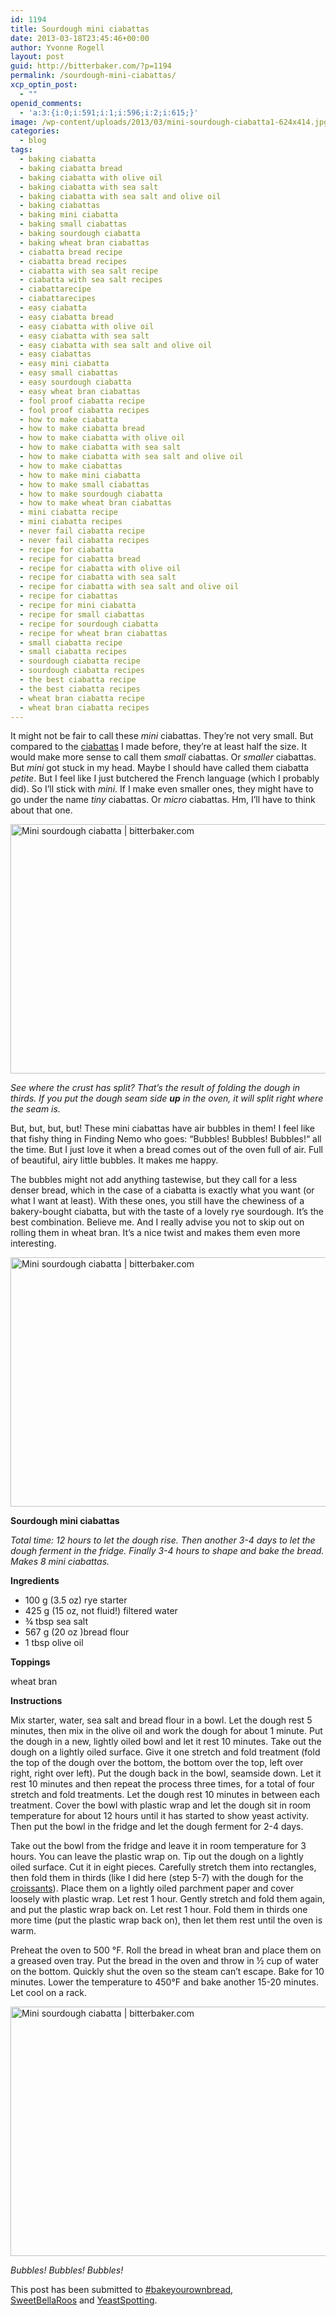 ```yaml
---
id: 1194
title: Sourdough mini ciabattas
date: 2013-03-18T23:45:46+00:00
author: Yvonne Rogell
layout: post
guid: http://bitterbaker.com/?p=1194
permalink: /sourdough-mini-ciabattas/
xcp_optin_post:
  - ""
openid_comments:
  - 'a:3:{i:0;i:591;i:1;i:596;i:2;i:615;}'
image: /wp-content/uploads/2013/03/mini-sourdough-ciabatta1-624x414.jpg
categories:
  - blog
tags:
  - baking ciabatta
  - baking ciabatta bread
  - baking ciabatta with olive oil
  - baking ciabatta with sea salt
  - baking ciabatta with sea salt and olive oil
  - baking ciabattas
  - baking mini ciabatta
  - baking small ciabattas
  - baking sourdough ciabatta
  - baking wheat bran ciabattas
  - ciabatta bread recipe
  - ciabatta bread recipes
  - ciabatta with sea salt recipe
  - ciabatta with sea salt recipes
  - ciabattarecipe
  - ciabattarecipes
  - easy ciabatta
  - easy ciabatta bread
  - easy ciabatta with olive oil
  - easy ciabatta with sea salt
  - easy ciabatta with sea salt and olive oil
  - easy ciabattas
  - easy mini ciabatta
  - easy small ciabattas
  - easy sourdough ciabatta
  - easy wheat bran ciabattas
  - fool proof ciabatta recipe
  - fool proof ciabatta recipes
  - how to make ciabatta
  - how to make ciabatta bread
  - how to make ciabatta with olive oil
  - how to make ciabatta with sea salt
  - how to make ciabatta with sea salt and olive oil
  - how to make ciabattas
  - how to make mini ciabatta
  - how to make small ciabattas
  - how to make sourdough ciabatta
  - how to make wheat bran ciabattas
  - mini ciabatta recipe
  - mini ciabatta recipes
  - never fail ciabatta recipe
  - never fail ciabatta recipes
  - recipe for ciabatta
  - recipe for ciabatta bread
  - recipe for ciabatta with olive oil
  - recipe for ciabatta with sea salt
  - recipe for ciabatta with sea salt and olive oil
  - recipe for ciabattas
  - recipe for mini ciabatta
  - recipe for small ciabattas
  - recipe for sourdough ciabatta
  - recipe for wheat bran ciabattas
  - small ciabatta recipe
  - small ciabatta recipes
  - sourdough ciabatta recipe
  - sourdough ciabatta recipes
  - the best ciabatta recipe
  - the best ciabatta recipes
  - wheat bran ciabatta recipe
  - wheat bran ciabatta recipes
---
```

It might not be fair to call these _mini_ ciabattas. They’re not very small. But compared to the <a title="Ciabatta with sea salt" href="/ciabatta-with-sea-salt/" target="_blank">ciabattas</a> I made before, they’re at least half the size. It would make more sense to call them _small_ ciabattas. Or _smaller_ ciabattas. But _mini_ got stuck in my head. Maybe I should have called them ciabatta _petite_. But I feel like I just butchered the French language (which I probably did). So I’ll stick with _mini_. If I make even smaller ones, they might have to go under the name _tiny_ ciabattas. Or _micro_ ciabattas. Hm, I&#8217;ll have to think about that one.

<img class="pinthis" title="Mini sourdough ciabatta | bitterbaker.com" alt="Mini sourdough ciabatta | bitterbaker.com" src="http://bitterbaker.com/images/mini-sourdough-ciabatta1.jpg" width="600" height="399" />
  
_See where the crust has split? That&#8217;s the result of folding the dough in thirds. If you put the dough seam side **up** in the oven, it will split right where the seam is._

But, but, but, but! These mini ciabattas have air bubbles in them! I feel like that fishy thing in Finding Nemo who goes: “Bubbles! Bubbles! Bubbles!“ all the time. But I just love it when a bread comes out of the oven full of air. Full of beautiful, airy little bubbles. It makes me happy.

The bubbles might not add anything tastewise, but they call for a less denser bread, which in the case of a ciabatta is exactly what you want (or what I want at least). With these ones, you still have the chewiness of a bakery-bought ciabatta, but with the taste of a lovely rye sourdough. It’s the best combination. Believe me. And I really advise you not to skip out on rolling them in wheat bran. It’s a nice twist and makes them even more interesting.

<img class="pinthis" title="Mini sourdough ciabatta | bitterbaker.com" alt="Mini sourdough ciabatta | bitterbaker.com" src="http://bitterbaker.com/images/mini-sourdough-ciabatta2.jpg" width="600" height="399" />
  

  
**Sourdough mini ciabattas**

_Total time: 12 hours to let the dough rise. Then another 3-4 days to let the dough ferment in the fridge. Finally 3-4 hours to shape and bake the bread. Makes 8 mini ciabattas._

**Ingredients**

  * 100 g (3.5 oz) rye starter
  * 425 g (15 oz, not fluid!) filtered water
  * ¾ tbsp sea salt
  * 567 g (20 oz )bread flour
  * 1 tbsp olive oil

**Toppings**
  
wheat bran

**Instructions**
  
Mix starter, water, sea salt and bread flour in a bowl. Let the dough rest 5 minutes, then mix in the olive oil and work the dough for about 1 minute. Put the dough in a new, lightly oiled bowl and let it rest 10 minutes. Take out the dough on a lightly oiled surface. Give it one stretch and fold treatment (fold the top of the dough over the bottom, the bottom over the top, left over right, right over left). Put the dough back in the bowl, seamside down. Let it rest 10 minutes and then repeat the process three times, for a total of four stretch and fold treatments. Let the dough rest 10 minutes in between each treatment. Cover the bowl with plastic wrap and let the dough sit in room temperature for about 12 hours until it has started to show yeast activity. Then put the bowl in the fridge and let the dough ferment for 2-4 days.

Take out the bowl from the fridge and leave it in room temperature for 3 hours. You can leave the plastic wrap on. Tip out the dough on a lightly oiled surface. Cut it in eight pieces. Carefully stretch them into rectangles, then fold them in thirds (like I did here (step 5-7) with the dough for the <a title="How to make croissants" href="/how-to-make-croissants/" target="_blank">croissants</a>). Place them on a lightly oiled parchment paper and cover loosely with plastic wrap. Let rest 1 hour. Gently stretch and fold them again, and put the plastic wrap back on. Let rest 1 hour. Fold them in thirds one more time (put the plastic wrap back on), then let them rest until the oven is warm.

Preheat the oven to 500 °F. Roll the bread in wheat bran and place them on a greased oven tray. Put the bread in the oven and throw in ½ cup of water on the bottom. Quickly shut the oven so the steam can’t escape. Bake for 10 minutes. Lower the temperature to 450°F and bake another 15-20 minutes. Let cool on a rack.

<img class="pinthis" title="Mini sourdough ciabatta | bitterbaker.com" alt="Mini sourdough ciabatta | bitterbaker.com" src="http://bitterbaker.com/images/mini-sourdough-ciabatta3.jpg" width="600" height="399" />
  
_Bubbles! Bubbles! Bubbles!_

This post has been submitted to <a title="Bake your own bread" href="http://www.roxanashomebaking.com/bake-your-own-bread/" target="_blank">#bakeyourownbread</a>, <a title="Sweet Bella Roos" href="http://www.sweetbellaroos.com/" target="_blank">SweetBellaRoos</a> and <a title="Yeast Spotting" href="http://www.wildyeastblog.com/category/yeastspotting/" target="_blank">YeastSpotting</a>.
